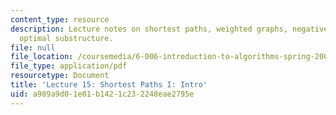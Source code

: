 ```yaml
---
content_type: resource
description: Lecture notes on shortest paths, weighted graphs, negative edges, and
  optimal substructure.
file: null
file_location: /coursemedia/6-006-introduction-to-algorithms-spring-2008/a989a9d01e81b1421c232248eae2795e_lec15.pdf
file_type: application/pdf
resourcetype: Document
title: 'Lecture 15: Shortest Paths I: Intro'
uid: a989a9d0-1e81-b142-1c23-2248eae2795e
---
```

